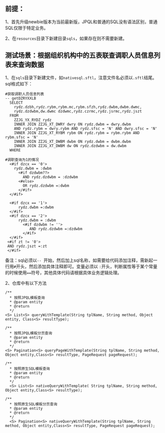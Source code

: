## 前提：
1、首先升级newbie版本为当前最新版，JPQL和普通的SQL没有语法区别，普通SQL仅限于特定业务。

2、在`resources`目录下新建目录`sqls`，如果存在则不需要新建。

## 测试场景：根据组织机构中的五表联查调职人员信息列表来查询数据

1、在`sqls`目录下新建文件，如`nativesql.sftl`，注意文件名必须以`.sftl`结尾。
sql格式如下：

```
#获取调职人员信息列表
-- getDZRYXXLB
  SELECT
	rydz.dzbh,rydz.rybm,rybm.mc,rybm.sfzh,rydz.dwbm,dwbm.dwmc,
    rydz.dzdwbm,dw.dwmc dzdwmc,rydz.czrmc,rydz.jsrmc,rydz.jszt
  FROM
	ZZJG_YX_RYDZ rydz
	INNER JOIN ZZJG_XT_DWRY dwry ON rydz.dwbm = dwry.dwbm
	AND rydz.rybm = dwry.rybm AND rydz.sfsc = 'N' AND dwry.sfsc = 'N'
	INNER JOIN ZZJG_XT_RYBM rybm ON rydz.rybm = rybm.rybm AND rybm.sfsc = 'N'
	INNER JOIN ZZJG_XT_DWBM dwbm ON rydz.dwbm = dwbm.dwbm
	INNER JOIN ZZJG_XT_DWBM dw ON rydz.dzdwbm = dw.dwbm
  WHERE

#调职查询为1的情况
  <#if dzcx == '0'>
    rydz.dwbm = :dwbm
      <#if dzdwbm??>
        AND rydz.dzdwbm = :dzdwbm
      <#else>
        OR rydz.dzdwbm =:dwbm
      </#if>
  </#if>

  <#if dzcx == '1'>
      rydz.dwbm =:dwbm
  </#if>
  <#if dzcx == '2'>
      rydz.dwbm = :dwbm
        <#if dzdwbm != ''>
           AND rydz.dzdwbm =:dzdwbm
        </#if>
  </#if>
 <#if zt != '0'>
 AND rydz.jszt =:zt
 </#if>

```
备注：sql必须以`-- `开始，然后加上sql名称，如需要给代码添加注释，需新起一行用`#`开头，然后添加具体注释即可。变量必须以
`:`开头，判断属性等于某个常量的时候使用`==`符号，其他具体代码请根据具体业务逻辑处理。

2、仓库中有以下方法
```
/**
  * 按照JPQL模板查询
  * @param entity
  * @return
  */
<S> List<S> queryWithTemplate(String tplName, String method, Object entity, Class<S> resultType);

/**
  * 按照JPQL模板分页查询
  * @param entity
  * @return
  */
<S> Pagination<S> queryPageWithTemplate(String tplName, String method,  Object entity,Class<S> resultType, PageRequest pageRequest);

/**
  * 按照原生SQL模板查询
  * @param entity
  * @return
  */
  <S> List<S> nativeQueryWithTemplate( String tplName, String method, Object entity,Class<S> resultType);

/**
  * 按照原生SQL模板分页查询
  * @param entity
  * @return
  */
  <S> Pagination<S> nativeQueryWithTemplate(String tplName, String method, Object entity,Class<S> resultType, PageRequest pageRequest);
```
